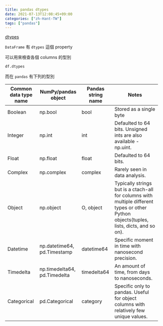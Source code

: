 ```yaml
---
title: pandas dtypes
date: 2021-07-13T12:08:45+09:00
categories: ["zh-Hant-TW"]
tags: ["pandas"]
---
```

[dtypes](https://pandas.pydata.org/pandas-docs/stable/reference/api/pandas.DataFrame.dtypes.html)

`DataFrame` 有 `dtypes` 這個 property

可以用來檢查各個 columns 的型別

```python
df.dtypes
```

而在 `pandas` 有下列的型別

|Common data type name|NumPy/pandas object|Pandas string name|Notes
|--|--|--|--|
|Boolean|np.bool|bool|Stored as a single byte|
|Integer|np.int|int|Defaulted to 64 bits. Unsigned ints are also available - np.uint.|
|Float|np.float|float|Defaulted to 64 bits.|
|Complex|np.complex|complex|Rarely seen in data analysis.|
|Object|np.object|O, object|Typically strings but is a ctach-all for columns with multiple different types or other Python objects(tuples, lists, dicts, and so on).|
|Datetime|np.datetime64, pd.Timestamp|datetime64|Specific moment in time with nanosecond precision.|
|Timedelta|np.timedelta64, pd.Timedelta|timedelta64|An amount of time, from days to nanoseconds.|
|Categorical|pd.Categorical|category|Specific only to pandas. Useful for object columns with relatively few unique values.|
